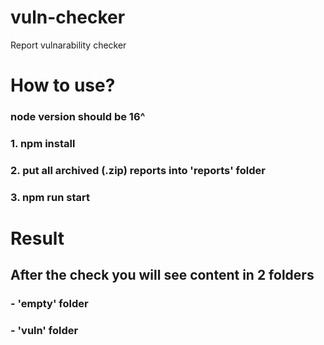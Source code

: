 # vuln-checker
Report vulnarability checker

# How to use? 

### node version should be 16^

### 1. npm install
### 2. put all archived (.zip) reports into 'reports' folder
### 3. npm run start

# Result
## After the check you will see content in 2 folders
### - 'empty' folder 
### - 'vuln' folder